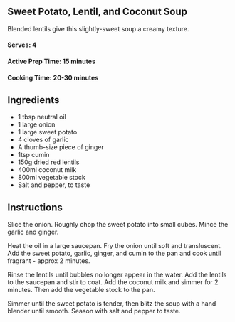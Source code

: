 ## Sweet Potato, Lentil, and Coconut Soup

Blended lentils give this slightly-sweet soup a creamy texture.

#### Serves: 4

#### Active Prep Time: 15 minutes

#### Cooking Time: 20-30 minutes

## Ingredients

* 1 tbsp neutral oil
* 1 large onion
* 1 large sweet potato
* 4 cloves of garlic
* A thumb-size piece of ginger
* 1tsp cumin
* 150g dried red lentils
* 400ml coconut milk
* 800ml vegetable stock
* Salt and pepper, to taste

## Instructions

Slice the onion. Roughly chop the sweet potato into small cubes. Mince the garlic and ginger. 

Heat the oil in a large saucepan. Fry the onion until soft and transluscent. Add the sweet potato, garlic, ginger, and cumin to the pan and cook until fragrant - approx 2 minutes.

Rinse the lentils until bubbles no longer appear in the water. Add the lentils to the saucepan and stir to coat. Add the coconut milk and simmer for 2 minutes. Then add the vegetable stock to the pan.

Simmer until the sweet potato is tender, then blitz the soup with a hand blender until smooth. Season with salt and pepper to taste.
